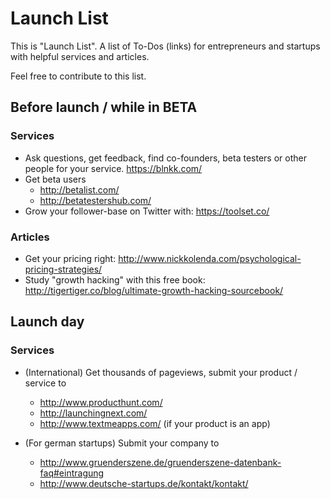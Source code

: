 # Launch List

This is "Launch List". A list of To-Dos (links) for entrepreneurs and startups with helpful services and articles.

Feel free to contribute to this list.

## Before launch / while in BETA

### Services
- Ask questions, get feedback, find co-founders, beta testers or other people for your service. https://blnkk.com/
- Get beta users
  - http://betalist.com/
  - http://betatestershub.com/
- Grow your follower-base on Twitter with: https://toolset.co/

### Articles
- Get your pricing right: http://www.nickkolenda.com/psychological-pricing-strategies/
- Study "growth hacking" with this free book: http://tigertiger.co/blog/ultimate-growth-hacking-sourcebook/


## Launch day

### Services
- (International) Get thousands of pageviews, submit your product / service to
  - http://www.producthunt.com/
  - http://launchingnext.com/
  - http://www.textmeapps.com/ (if your product is an app)

- (For german startups) Submit your company to
  - http://www.gruenderszene.de/gruenderszene-datenbank-faq#eintragung
  - http://www.deutsche-startups.de/kontakt/kontakt/